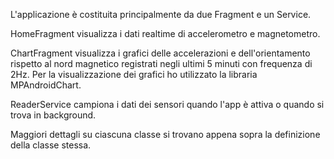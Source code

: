 L'applicazione è costituita principalmente da due Fragment e un Service.  

HomeFragment visualizza i dati realtime di accelerometro e magnetometro.  

ChartFragment visualizza i grafici delle accelerazioni e dell'orientamento
rispetto al nord magnetico registrati negli ultimi 5 minuti con frequenza di 2Hz.
Per la visualizzazione dei grafici ho utilizzato la libraria MPAndroidChart.

ReaderService campiona i dati dei sensori quando l'app è attiva o quando si
trova in background.

Maggiori dettagli su ciascuna classe si trovano appena sopra la definizione della
classe stessa.
